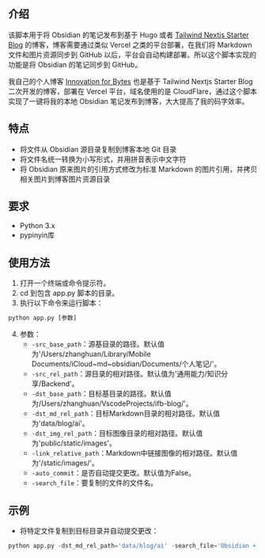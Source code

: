 ## 介绍
该脚本用于将 Obsidian 的笔记发布到基于 Hugo 或者 [Tailwind Nextjs Starter Blog](https://github.com/timlrx/tailwind-nextjs-starter-blog) 的博客，博客需要通过类似 Vercel 之类的平台部署，在我们将 Markdown 文件和图片资源同步到 GitHub 以后，平台会自动构建部署。所以这个脚本实现的功能是将 Obsidian 的笔记同步到 GitHub。

我自己的个人博客 [Innovation for Bytes](https://www.ifb.me/) 也是基于 Tailwind Nextjs Starter Blog 二次开发的博客，部署在 Vercel 平台，域名使用的是 CloudFlare，通过这个脚本实现了一键将我的本地 Obsidian 笔记发布到博客，大大提高了我的码字效率。

## 特点
- 将文件从 Obsidian 源目录复制到博客本地 Git 目录
- 将文件名统一转换为小写形式，并用拼音表示中文字符
- 将 Obsidian 原来图片的引用方式修改为标准 Markdown 的图片引用，并拷贝相关图片到博客图片资源目录

## 要求
- Python 3.x
- pypinyin库

## 使用方法
1. 打开一个终端或命令提示符。
2. cd 到包含 app.py 脚本的目录。
3. 执行以下命令来运行脚本：
```python
python app.py [参数]
```

4. 参数：
   - `-src_base_path`：源基目录的路径。默认值为'/Users/zhanghuan/Library/Mobile Documents/iCloud~md~obsidian/Documents/个人笔记/'。
   - `-src_rel_path`：源目录的相对路径。默认值为'通用能力/知识分享/Backend'。
   - `-dst_base_path`：目标基目录的路径。默认值为/Users/zhanghuan/VscodeProjects/ifb-blog/'。
   - `-dst_md_rel_path`：目标Markdown目录的相对路径。默认值为'data/blog/ai'。
   - `-dst_img_rel_path`：目标图像目录的相对路径。默认值为'public/static/images'。
   - `-link_relative_path`：Markdown中链接图像的相对路径。默认值为'/static/images/'。
   - `-auto_commit`：是否自动提交更改。默认值为False。
   - `-search_file`：要复制的文件的文件名。
## 示例
- 将特定文件复制到目标目录并自动提交更改：
```python
python app.py -dst_md_rel_path='data/blog/ai' -search_file='Obsidian + ChatGPT + Excalidraw：打造高效学习与知识沉淀系统' -auto_commit=True
```
